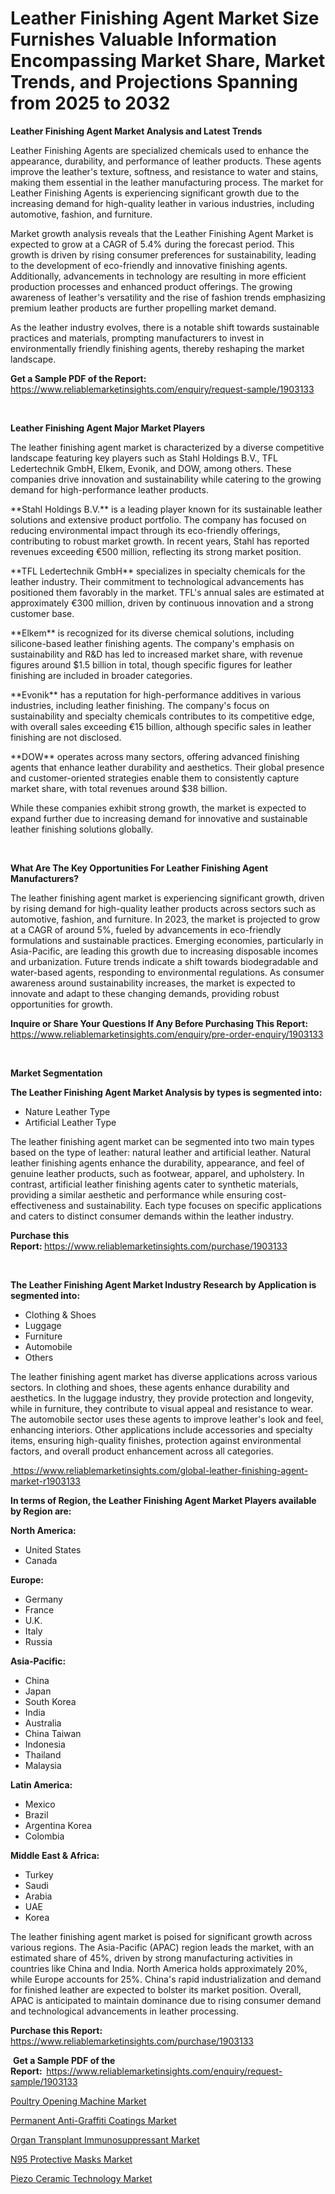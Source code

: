 <p><h1>Leather Finishing Agent Market Size Furnishes Valuable Information Encompassing Market Share, Market Trends, and Projections Spanning from 2025 to 2032</h1></p><p><strong>Leather Finishing Agent Market Analysis and Latest Trends</strong></p>
<p><p>Leather Finishing Agents are specialized chemicals used to enhance the appearance, durability, and performance of leather products. These agents improve the leather's texture, softness, and resistance to water and stains, making them essential in the leather manufacturing process. The market for Leather Finishing Agents is experiencing significant growth due to the increasing demand for high-quality leather in various industries, including automotive, fashion, and furniture.</p><p>Market growth analysis reveals that the Leather Finishing Agent Market is expected to grow at a CAGR of 5.4% during the forecast period. This growth is driven by rising consumer preferences for sustainability, leading to the development of eco-friendly and innovative finishing agents. Additionally, advancements in technology are resulting in more efficient production processes and enhanced product offerings. The growing awareness of leather's versatility and the rise of fashion trends emphasizing premium leather products are further propelling market demand. </p><p>As the leather industry evolves, there is a notable shift towards sustainable practices and materials, prompting manufacturers to invest in environmentally friendly finishing agents, thereby reshaping the market landscape.</p></p>
<p><strong>Get a Sample PDF of the Report:&nbsp;</strong> <a href="https://www.reliablemarketinsights.com/enquiry/request-sample/1903133?utm_campaign=2130&utm_medium=2&utm_source=Github&utm_content=ia&utm_term=04022025&utm_id=leather-finishing-agent">https://www.reliablemarketinsights.com/enquiry/request-sample/1903133</a></p>
<p>&nbsp;</p>
<p><strong>Leather Finishing Agent Major Market Players</strong></p>
<p><p>The leather finishing agent market is characterized by a diverse competitive landscape featuring key players such as Stahl Holdings B.V., TFL Ledertechnik GmbH, Elkem, Evonik, and DOW, among others. These companies drive innovation and sustainability while catering to the growing demand for high-performance leather products.</p><p>**Stahl Holdings B.V.** is a leading player known for its sustainable leather solutions and extensive product portfolio. The company has focused on reducing environmental impact through its eco-friendly offerings, contributing to robust market growth. In recent years, Stahl has reported revenues exceeding €500 million, reflecting its strong market position.</p><p>**TFL Ledertechnik GmbH** specializes in specialty chemicals for the leather industry. Their commitment to technological advancements has positioned them favorably in the market. TFL's annual sales are estimated at approximately €300 million, driven by continuous innovation and a strong customer base.</p><p>**Elkem** is recognized for its diverse chemical solutions, including silicone-based leather finishing agents. The company's emphasis on sustainability and R&D has led to increased market share, with revenue figures around $1.5 billion in total, though specific figures for leather finishing are included in broader categories.</p><p>**Evonik** has a reputation for high-performance additives in various industries, including leather finishing. The company's focus on sustainability and specialty chemicals contributes to its competitive edge, with overall sales exceeding €15 billion, although specific sales in leather finishing are not disclosed.</p><p>**DOW** operates across many sectors, offering advanced finishing agents that enhance leather durability and aesthetics. Their global presence and customer-oriented strategies enable them to consistently capture market share, with total revenues around $38 billion.</p><p>While these companies exhibit strong growth, the market is expected to expand further due to increasing demand for innovative and sustainable leather finishing solutions globally.</p></p>
<p>&nbsp;</p>
<p><strong>What Are The Key Opportunities For Leather Finishing Agent Manufacturers?</strong></p>
<p><p>The leather finishing agent market is experiencing significant growth, driven by rising demand for high-quality leather products across sectors such as automotive, fashion, and furniture. In 2023, the market is projected to grow at a CAGR of around 5%, fueled by advancements in eco-friendly formulations and sustainable practices. Emerging economies, particularly in Asia-Pacific, are leading this growth due to increasing disposable incomes and urbanization. Future trends indicate a shift towards biodegradable and water-based agents, responding to environmental regulations. As consumer awareness around sustainability increases, the market is expected to innovate and adapt to these changing demands, providing robust opportunities for growth.</p></p>
<p><strong>Inquire or Share Your Questions If Any Before Purchasing This Report:</strong> <a href="https://www.reliablemarketinsights.com/enquiry/pre-order-enquiry/1903133?utm_campaign=2130&utm_medium=2&utm_source=Github&utm_content=ia&utm_term=04022025&utm_id=leather-finishing-agent">https://www.reliablemarketinsights.com/enquiry/pre-order-enquiry/1903133</a></p>
<p>&nbsp;</p>
<p><strong>Market Segmentation</strong></p>
<p><strong>The Leather Finishing Agent Market Analysis by types is segmented into:</strong></p>
<p><ul><li>Nature Leather Type</li><li>Artificial Leather Type</li></ul></p>
<p><p>The leather finishing agent market can be segmented into two main types based on the type of leather: natural leather and artificial leather. Natural leather finishing agents enhance the durability, appearance, and feel of genuine leather products, such as footwear, apparel, and upholstery. In contrast, artificial leather finishing agents cater to synthetic materials, providing a similar aesthetic and performance while ensuring cost-effectiveness and sustainability. Each type focuses on specific applications and caters to distinct consumer demands within the leather industry.</p></p>
<p><strong>Purchase this Report:&nbsp;</strong><a href="https://www.reliablemarketinsights.com/purchase/1903133?utm_campaign=2130&utm_medium=2&utm_source=Github&utm_content=ia&utm_term=04022025&utm_id=leather-finishing-agent">https://www.reliablemarketinsights.com/purchase/1903133</a></p>
<p>&nbsp;</p>
<p><strong>The Leather Finishing Agent Market Industry Research by Application is segmented into:</strong></p>
<p><ul><li>Clothing & Shoes</li><li>Luggage</li><li>Furniture</li><li>Automobile</li><li>Others</li></ul></p>
<p><p>The leather finishing agent market has diverse applications across various sectors. In clothing and shoes, these agents enhance durability and aesthetics. In the luggage industry, they provide protection and longevity, while in furniture, they contribute to visual appeal and resistance to wear. The automobile sector uses these agents to improve leather's look and feel, enhancing interiors. Other applications include accessories and specialty items, ensuring high-quality finishes, protection against environmental factors, and overall product enhancement across all categories.</p></p>
<p><a href="https://www.reliablemarketinsights.com/global-leather-finishing-agent-market-r1903133?utm_campaign=2130&utm_medium=2&utm_source=Github&utm_content=ia&utm_term=04022025&utm_id=leather-finishing-agent">&nbsp;https://www.reliablemarketinsights.com/global-leather-finishing-agent-market-r1903133</a></p>
<p><strong>In terms of Region, the Leather Finishing Agent Market Players available by Region are:</strong></p>
<p>
    <p> <strong> North America: </strong>
        <ul>
            <li>United States</li>
            <li>Canada</li>
        </ul>
        </p> 
    <p> <strong> Europe: </strong>
        <ul>
            <li>Germany</li>
            <li>France</li>
            <li>U.K.</li>
            <li>Italy</li>
            <li>Russia</li>
        </ul>
        </p> 
    <p> <strong> Asia-Pacific: </strong>
        <ul>
            <li>China</li>
            <li>Japan</li>
            <li>South Korea</li>
            <li>India</li>
            <li>Australia</li>
            <li>China Taiwan</li>
            <li>Indonesia</li>
            <li>Thailand</li>
            <li>Malaysia</li>
        </ul>
        </p> 
    <p> <strong> Latin America: </strong>
        <ul>
            <li>Mexico</li>
            <li>Brazil</li>
            <li>Argentina Korea</li>
            <li>Colombia</li>
        </ul>
        </p> 
    <p> <strong> Middle East & Africa: </strong>
        <ul>
            <li>Turkey</li>
            <li>Saudi</li>
            <li>Arabia</li>
            <li>UAE</li>
            <li>Korea</li>
        </ul>
    </p>
    </p>
<p><p>The leather finishing agent market is poised for significant growth across various regions. The Asia-Pacific (APAC) region leads the market, with an estimated share of 45%, driven by strong manufacturing activities in countries like China and India. North America holds approximately 20%, while Europe accounts for 25%. China's rapid industrialization and demand for finished leather are expected to bolster its market position. Overall, APAC is anticipated to maintain dominance due to rising consumer demand and technological advancements in leather processing.</p></p>
<p><strong>Purchase this Report: </strong><a href="https://www.reliablemarketinsights.com/purchase/1903133?utm_campaign=2130&utm_medium=2&utm_source=Github&utm_content=ia&utm_term=04022025&utm_id=leather-finishing-agent">https://www.reliablemarketinsights.com/purchase/1903133</a></p>
<p>&nbsp;<strong>Get a Sample PDF of the Report:&nbsp;&nbsp;</strong><a href="https://www.reliablemarketinsights.com/enquiry/request-sample/1903133?utm_campaign=2130&utm_medium=2&utm_source=Github&utm_content=ia&utm_term=04022025&utm_id=leather-finishing-agent">https://www.reliablemarketinsights.com/enquiry/request-sample/1903133</a></p>
<p><strong></strong></p>
<p><p><a href="https://www.linkedin.com/pulse/poultry-opening-machine-market-analysis-trends-share-yerpe?utm_campaign=2130&utm_medium=2&utm_source=Github&utm_content=ia&utm_term=04022025&utm_id=leather-finishing-agent">Poultry Opening Machine Market</a></p><p><a href="https://www.linkedin.com/pulse/future-permanent-anti-graffiti-coatings-market-industry-dd33e?utm_campaign=2130&utm_medium=2&utm_source=Github&utm_content=ia&utm_term=04022025&utm_id=leather-finishing-agent">Permanent Anti-Graffiti Coatings Market</a></p><p><a href="https://www.linkedin.com/pulse/organ-transplant-immunosuppressant-market-report-2025-9zfue?utm_campaign=2130&utm_medium=2&utm_source=Github&utm_content=ia&utm_term=04022025&utm_id=leather-finishing-agent">Organ Transplant Immunosuppressant Market</a></p><p><a href="https://www.linkedin.com/pulse/n95-protective-masks-market-size-2025-2032-reports-rise-2lake?utm_campaign=2130&utm_medium=2&utm_source=Github&utm_content=ia&utm_term=04022025&utm_id=leather-finishing-agent">N95 Protective Masks Market</a></p><p><a href="https://www.linkedin.com/pulse/market-demand-revenue-growth-piezo-ceramic-technology-48-dekoc?utm_campaign=2130&utm_medium=2&utm_source=Github&utm_content=ia&utm_term=04022025&utm_id=leather-finishing-agent">Piezo Ceramic Technology Market</a></p></p>
